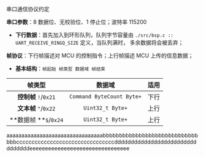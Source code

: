 串口通信协议约定

**串口参数**：8 数据位、无校验位、1 停止位；波特率 115200

+ **下行数据**：首先加入到环形队列，队列字节容量由 `./src/bsp.c :: UART_RECEIVE_RINGQ_SIZE` 定义，当队列满时， 多余数据将会被丢弃；

**帧协议**：下行帧描述对 MCU 的控制指令；上行帧描述 MCU 上传的信息数据；

+ **基本结构**：`帧起始 帧类型 数据域 帧结束`

|        帧类型         |          数据域           | 适用 |
| :-------------------: | :-----------------------: | :--: |
| **控制帧** `!`/`0x21` | `Command ByteCount Byte+` | 下行 |
| **文本帧** `"`/`0x22` |     `Uint32_t Byte+`      | 上行 |
| **数据帧 **`$`/`0x24` |     `Uint32_t Byte+`      | 上行 |

aaaaaaaaaaaaaaaaaaaaaaaaaaaaaaaabbbbbbbbbbbbbbbbbbbbbbbbbbbbbbbbccccccccccccccccccccccccccccccccddddddddddddddddddddddddddddddddeeeeeeeeeeeeeeeeeeeeeeeeeeeeeeee